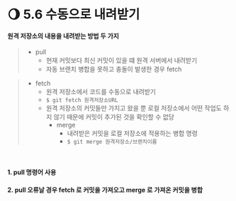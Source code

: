 🌖 5.6 수동으로 내려받기
====================

#### 원격 저장소의 내용을 내려받는 방법 두 가지
  > - pull
  >   - 현재 커밋보다 최신 커밋이 있을 떄 원격 서버에서 내려받기
  >   - 자동 브랜치 병합을 못하고 충돌이 발생한 경우 fetch


  > - fetch
  >   - 원격 저장소에서 코드를 수동으로 내려받기
  >   - `$ git fetch 원격저장소URL`
  >   - 원격 저장소의 커밋들만 가지고 왔을 뿐 로컬 저장소에서 어떤 작업도 하지 않기 때문에 커밋이 추가된 것을 확인할 수 없당
  >     - merge
  >       - 내려받은 커밋을 로컬 저장소에 적용하는 병합 명령
  >       - `$ git merge 원격저장소/브랜치이름`
<br>

#### 1. __pull__ 명령어 사용     
#### 2. pull 오류날 경우 __fetch__ 로 커밋을 가져오고 __merge__ 로 가져온 커밋을 병합
